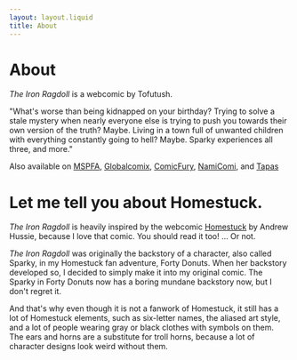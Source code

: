 ```yaml
---
layout: layout.liquid
title: About
---
```


# About

*The Iron Ragdoll* is a webcomic by Tofutush.

"What's worse than being kidnapped on your birthday? Trying to solve a stale mystery when nearly everyone else is trying to push you towards their own version of the truth? Maybe. Living in a town full of unwanted children with everything constantly going to hell? Maybe. Sparky experiences all three, and more."

Also available on [MSPFA](https://mspfa.com/?s=50350&p=1), [Globalcomix](https://globalcomix.com/c/the-iron-ragdoll), [ComicFury](https://the-iron-ragdoll.thecomicseries.com), [NamiComi](https://namicomi.com/en/title/EGyt8a6z/the-iron-ragdoll/chapters?lang=en), and [Tapas](https://tapas.io/series/The-Iron-Ragdoll)

# Let me tell you about Homestuck.

*The Iron Ragdoll* is heavily inspired by the webcomic [Homestuck](https://www.homestuck.com) by Andrew Hussie, because I love that comic. You should read it too! ... Or not.

*The Iron Ragdoll* was originally the backstory of a character, also called Sparky, in my Homestuck fan adventure, Forty Donuts. When her backstory developed so, I decided to simply make it into my original comic. The Sparky in Forty Donuts now has a boring mundane backstory now, but I don't regret it.

And that's why even though it is not a fanwork of Homestuck, it still has a lot of Homestuck elements, such as six-letter names, the aliased art style, and a lot of people wearing gray or black clothes with symbols on them. The ears and horns are a substitute for troll horns, because a lot of character designs look weird without them.
